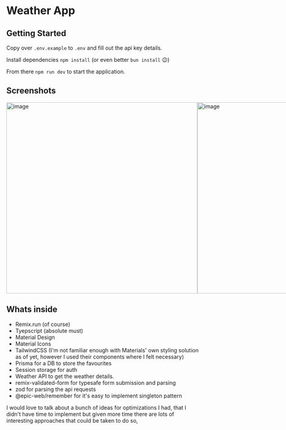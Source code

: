 # Weather App

## Getting Started

Copy over `.env.example` to `.env` and fill out the api key details.

Install dependencies `npm install`  (or even better `bun install` 😉)

From there `npm run dev` to start the application.

## Screenshots

<div style="display:flex;">
  <img width="500" alt="image" src="https://github.com/moishinetzer/weather-app/assets/11411486/d8a69f73-3889-4aaa-b6e0-d00a73dc6d4e">
  <img width="500" alt="image" src="https://github.com/moishinetzer/weather-app/assets/11411486/cba7c8b9-f057-4d50-8bdd-5ab719542983">
  <img width="500" alt="image" src="https://github.com/moishinetzer/weather-app/assets/11411486/ce4a2d5e-3ddd-4d81-ac4a-a763b0664350">
</div>

## Whats inside

- Remix.run (of course)
- Tyepscript (absolute must)
- Material Design
- Material Icons
- TailwindCSS (I'm not familiar enough with Materials' own styling solution as of yet, however I used their components where I felt necessary)
- Prisma for a DB to store the favourites
- Session storage for auth
- Weather API to get the weather details.
- remix-validated-form for typesafe form submission and parsing
- zod for parsing the api requests
- @epic-web/remember for it's easy to implement singleton pattern

I would love to talk about a bunch of ideas for optimizations I had, that I didn't have time to implement but given more time there are lots of interesting approaches that could be taken to do so,
